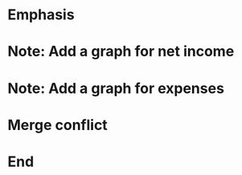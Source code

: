 # Emphasis
# Note: Add a graph for net income
# Note: Add a graph for expenses
# Merge conflict
# End
